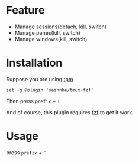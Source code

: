 # Feature

- Manage sessions(detach, kill, switch)
- Manage panes(kill, switch)
- Manage windows(kill, switch)

# Installation

Suppose you are using [tpm](https://github.com/tmux-plugins/tpm/)

```tmux
set -g @plugin 'sainnhe/tmux-fzf'
```

Then press `prefix` + `I`

And of course, this plugin requires [fzf](https://github.com/junegunn/fzf/) to get it work.

# Usage

press `prefix` + `F`
